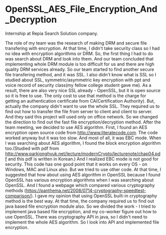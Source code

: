 # OpenSSL_AES_File_Encryption_And_Decryption
Internship at Repia Search Solution company.

The role of my team was the research of making DRM and secure file transfering with encryption.
At that time, I didn't take security class so I had no idea with encryption algorithms or DRM. So, the first thing I had to do was search about DRM and look into them. And our team concluded that implementing whole DRM module is too difficult for us and there are high quality DRM services already.
 So our team started to find another secure file transfering method, and it was SSL. I also didn't know what is SSL so I studied about SSL, symmetric/asymmetric key encryption with ppt and voice record of security class(my fellow college student gave me). As a result, there are also very nice SSL already - OpenSSL, but it is open source so it is free to use. The only cost to use that method is the charge for getting an authentication certificate from CA(Certification Authority). But, actually the company didn't want to use the whole SSL. They required us to find out how to transfer the file from server to client and client to server. And they said this project will used only on office network.
 So we changed the direction to find out the fast file encryption/decryption method. After the team meeting, we decided to use AES algorithm. First, I found an AES encryption open source code from http://www.literatecode.com. The code worked anyway but it was too slow. And most of all, it was EBC mode. When I was searching about AES algorithm, I found the block encryption algorithm too.(Studied with pdf from http://www.parkjonghyuk.net/lecture/modernCrypto/lecturenote/chap04.pdf and this pdf is written in Korean.) And I realized EBC mode is not good for security. This code has one good point that it works on every OS - on Windows, MAC and Linux also. But we tried to use other code. At that time, I suggested that how about using AES algorithm in OpenSSL because I found OpenSSL has various encryption algorithms when I was searching about OpenSSL. And I found a webpage which compared various cryptography methods (https://panthema.net/2008/0714-cryptography-speedtest-comparison/). I gave my opinion that using OpenSSL built-in cryptography method is the best way. At that time, the company required us to find out java based file encryption module also. So we divided the work - I tried to implement java based file encryption, and my co-worker figure out how to use OpenSSL.
There was cryptography API in java, so I didn't need to implement the whole AES algorithm. So I look into API and implemented file encryption.
